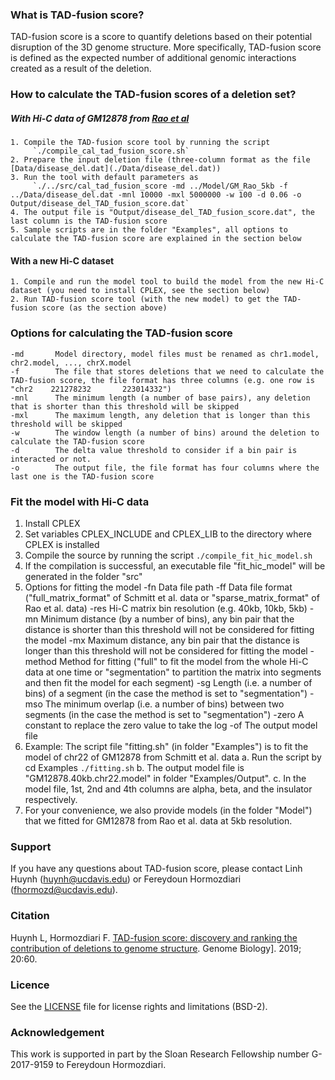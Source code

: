 ### What is TAD-fusion score?
TAD-fusion score is a score to quantify deletions based on their potential disruption of the 3D genome structure. More specifically, TAD-fusion score is defined as the expected number of additional genomic interactions created as a result of the deletion.

### How to calculate the TAD-fusion scores of a deletion set?

  ##### With Hi-C data of GM12878 from [Rao et al](https://www.cell.com/abstract/S0092-8674(14)01497-4)
  
    1. Compile the TAD-fusion score tool by running the script
         `./compile_cal_tad_fusion_score.sh`
    2. Prepare the input deletion file (three-column format as the file [Data/disease_del.dat](./Data/disease_del.dat))
    3. Run the tool with default parameters as 
         `./../src/cal_tad_fusion_score -md ../Model/GM_Rao_5kb -f ../Data/disease_del.dat -mnl 10000 -mxl 5000000 -w 100 -d 0.06 -o Output/disease_del_TAD_fusion_score.dat`
    4. The output file is "Output/disease_del_TAD_fusion_score.dat", the last column is the TAD-fusion score
    5. Sample scripts are in the folder "Examples", all options to calculate the TAD-fusion score are explained in the section below

  #### With a new Hi-C dataset
    1. Compile and run the model tool to build the model from the new Hi-C dataset (you need to install CPLEX, see the section below)
    2. Run TAD-fusion score tool (with the new model) to get the TAD-fusion score (as the section above)

### Options for calculating the TAD-fusion score

    -md       Model directory, model files must be renamed as chr1.model, chr2.model, ..., chrX.model 
    -f        The file that stores deletions that we need to calculate the TAD-fusion score, the file format has three columns (e.g. one row is "chr2    221278232       223014332")
    -mnl      The minimum length (a number of base pairs), any deletion that is shorter than this threshold will be skipped
    -mxl      The maximum length, any deletion that is longer than this threshold will be skipped
    -w        The window length (a number of bins) around the deletion to calculate the TAD-fusion score
    -d        The delta value threshold to consider if a bin pair is interacted or not.
    -o        The output file, the file format has four columns where the last one is the TAD-fusion score  

### Fit the model with Hi-C data
  1. Install CPLEX
  2. Set variables CPLEX_INCLUDE and CPLEX_LIB to the directory where CPLEX is installed
  3. Compile the source by running the script
        `./compile_fit_hic_model.sh`
  4. If the compilation is successful, an executable file "fit_hic_model" will be generated in the folder "src"
  5. Options for fitting the model
    -fn       Data file path
    -ff       Data file format ("full_matrix_format" of Schmitt et al. data or "sparse_matrix_format" of Rao et al. data)
    -res      Hi-C matrix bin resolution (e.g. 40kb, 10kb, 5kb)
    -mn       Minimum distance (by a number of bins), any bin pair that the distance is shorter than this threshold will not be considered for fitting the model
    -mx       Maximum distance, any bin pair that the distance is longer than this threshold will not be considered for fitting the model
    -method   Method for fitting ("full" to fit the model from the whole Hi-C data at one time or "segmentation" to partition the matrix into segments and then fit the model for each segment)
    -sg       Length (i.e. a number of bins) of a segment (in the case the method is set to "segmentation")
    -mso      The minimum overlap (i.e. a number of bins) between two segments (in the case the method is set to "segmentation")
    -zero     A constant to replace the zero value to take the log
    -of       The output model file
  6. Example: The script file "fitting.sh" (in folder "Examples") is to fit the model of chr22 of GM12878 from Schmitt et al. data
    a. Run the script by
      cd Examples
      `./fitting.sh`
    b. The output model file is "GM12878.40kb.chr22.model" in folder "Examples/Output".
    c. In the model file, 1st, 2nd and 4th columns are alpha, beta, and the insulator respectively.
  7. For your convenience, we also provide models (in the folder "Model") that we fitted for GM12878 from Rao et al. data at 5kb resolution.

### Support

If you have any questions about TAD-fusion score, please contact Linh Huynh (huynh@ucdavis.edu) or Fereydoun Hormozdiari (fhormozd@ucdavis.edu).

### Citation

Huynh L, Hormozdiari F. [TAD-fusion score: discovery and ranking the contribution of deletions to genome structure](https://genomebiology.biomedcentral.com/articles/10.1186/s13059-019-1666-7). Genome Biology]. 2019; 20:60.

### Licence

See the [LICENSE](./LICENSE.txt) file for license rights and limitations (BSD-2).

### Acknowledgement

This work is supported in part by the Sloan Research Fellowship number G-2017-9159 to Fereydoun Hormozdiari.
